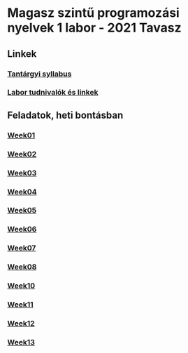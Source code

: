 # Magasz szintű programozási nyelvek 1 labor - 2021 Tavasz

## Linkek

### [Tantárgyi syllabus](https://drive.google.com/drive/folders/1okQjcjlvxksf2kED_4veWSVSHCLl-uO-)

### [Labor tudnivalók és linkek](https://drive.google.com/file/d/1vX3TH1UGy8zgxkwGq65H0BVG2oC-UhAU/view?usp=sharing)

## Feladatok, heti bontásban

### [Week01](./week01/desc.md)

### [Week02](./week02/desc.md)

### [Week03](./week03/desc.md)

### [Week04](./week04/desc.md)

### [Week05](./week05/desc.md)

### [Week06](./week06/desc.md)

### [Week07](./week07/desc.md)

### [Week08](./week08/desc.md)

### [Week10](./week10/desc.md)

### [Week11](./week11/desc.md)

### [Week12](./week12/desc.md)

### [Week13](./week13/desc.md)
